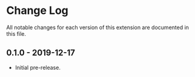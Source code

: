 # Change Log

All notable changes for each version of this extension are documented in this file.

## 0.1.0 - 2019-12-17

- Initial pre-release.